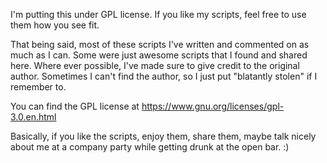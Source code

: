 I'm putting this under GPL license.  If you like my scripts, feel free to use them how you see fit.

That being said, most of these scripts I've written and commented on as much as I can.  Some were just awesome scripts that I found and shared here.  Where ever possible, I've made sure to give credit to the original author.  Sometimes I can't find the author, so I just put "blatantly stolen" if I remember to.
                   
You can find the GPL license at https://www.gnu.org/licenses/gpl-3.0.en.html

Basically, if you like the scripts, enjoy them, share them, maybe talk nicely about me at a company party while getting drunk at the open bar.  :)

